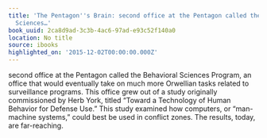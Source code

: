 ```yaml
---
title: 'The Pentagon''s Brain: second office at the Pentagon called the Behavioral
  Sciences…'
book_uuid: 2ca8d9ad-3c3b-4ac6-97ad-e93c52f140a0
location: No title
source: ibooks
highlighted_on: '2015-12-02T00:00:00.000Z'
---
```


second office at the Pentagon called the Behavioral Sciences Program, an office that would eventually take on much more Orwellian tasks related to surveillance programs. This office grew out of a study originally commissioned by Herb York, titled “Toward a Technology of Human Behavior for Defense Use.” This study examined how computers, or “man-machine systems,” could best be used in conflict zones. The results, today, are far-reaching.